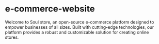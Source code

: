 # e-commerce-website
Welcome to Soul store, an open-source e-commerce platform designed to empower businesses of all sizes. Built with cutting-edge technologies, our platform provides a robust and customizable solution for creating online stores.
